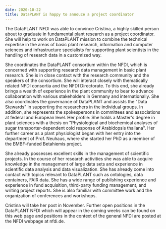 ```yaml
---
date: 2020-10-22
title: DataPLANT is happy to annouce a project coordinator
---
```


The DataPLANT NFDI was able to convince Cristina, a highly skilled
person about to graduate in fundamental plant research as a project
coordinator. She will help to work on DataPLANT mission to combine the
technical expertise in the areas of basic plant research, information
and computer sciences and infrastructure specialists for supporting
plant scientists in the handling of research data in a customized way.

She coordinates the DataPLANT consortium within the NFDI, which is
concerned with supporting research data management in basic plant
research. She is in close contact with the research community and the
speakers of the consortium. She will interact closely with thematically
related NFDI consortia and the NFDI Directorate. To this end, she
already brings a wealth of experience in the plant community to bear to
advance collaboration with various stakeholders in Germany and
internationally. She also coordinates the governance of DataPLANT and
assists the "Data Stewards" in supporting the researchers in the
individual groups. In addition, she represents the spokespersons in
committees and associations at federal and European level.
Her profile: She holds a Master's degree in plant sciences with a thesis
on "Physiological and biochemical analyses of sugar
transporter-dependent cold response of Arabidopsis thaliana". Her
further career as a plant physiologist began with her entry into the
department of Prof. Neuhaus, where she started her PhD as a member of
the BMBF-funded Betahiemis project.

She already possesses excellent skills in the management of scientific
projects. In the course of her research activities she was able to
acquire knowledge in the management of large data sets and experience in
scientific data analysis and data visualization. She has already come
into contact with topics relevant to DataPLANT such as ontologies, data
containers, FAIR data. She has a wide range of publishing experience and
experience in fund acquisition, third-party funding management, and
writing project reports. She is also familiar with committee work and
the organization of conferences and workshops.

Cristina will take her post in November. Further open positions in the
DataPLANT NFDI  which will appear in the coming weeks can be found on
this web page and positions in the context of the general NFDI are
posted at the NFDI webpage at nfdi.de.